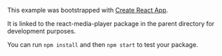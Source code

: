 This example was bootstrapped with [Create React App](https://github.com/facebook/create-react-app).

It is linked to the react-media-player package in the parent directory for development purposes.

You can run `npm install` and then `npm start` to test your package.
